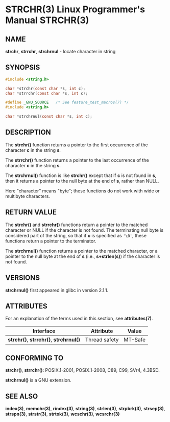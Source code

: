 # STRCHR(3) Linux Programmer's Manual STRCHR(3)

## NAME

**strchr**, **strrchr**, **strchrnul** - locate character in string

## SYNOPSIS

```c
#include <string.h>

char *strchr(const char *s, int c);
char *strrchr(const char *s, int c);

#define _GNU_SOURCE   /* See feature_test_macros(7) */
#include <string.h>

char *strchrnul(const char *s, int c);
```

## DESCRIPTION

The **strchr()** function returns a pointer to the first occurrence of the character **c** in the string **s**.

The **strrchr()** function returns a pointer to the last occurrence of the character **c** in the string **s**.

The **strchrnul()** function is like **strchr()** except that if **c** is not found in **s**, then it returns a pointer to the null byte at the end of **s**, rather than NULL.

Here "character" means "byte"; these functions do not work with wide or multibyte characters.

## RETURN VALUE

The **strchr()** and **strrchr()** functions return a pointer to the matched character or NULL if the character is not found. The terminating null byte is considered part of the string, so that if **c** is specified as `'\0'`, these functions return a pointer to the terminator.

The **strchrnul()** function returns a pointer to the matched character, or a pointer to the null byte at the end of **s** (i.e., **s+strlen(s)**) if the character is not found.

## VERSIONS

**strchrnul()** first appeared in glibc in version 2.1.1.

## ATTRIBUTES

For an explanation of the terms used in this section, see **attributes(7)**.

| Interface          | Attribute     | Value          |
|--------------------|---------------|----------------|
| **strchr()**, **strrchr()**, **strchrnul()** | Thread safety | MT-Safe        |

## CONFORMING TO

**strchr()**, **strrchr()**: POSIX.1-2001, POSIX.1-2008, C89, C99, SVr4, 4.3BSD.

**strchrnul()** is a GNU extension.

## SEE ALSO

**index(3)**, **memchr(3)**, **rindex(3)**, **string(3)**, **strlen(3)**, **strpbrk(3)**, **strsep(3)**, **strspn(3)**, **strstr(3)**, **strtok(3)**, **wcschr(3)**, **wcsrchr(3)**
